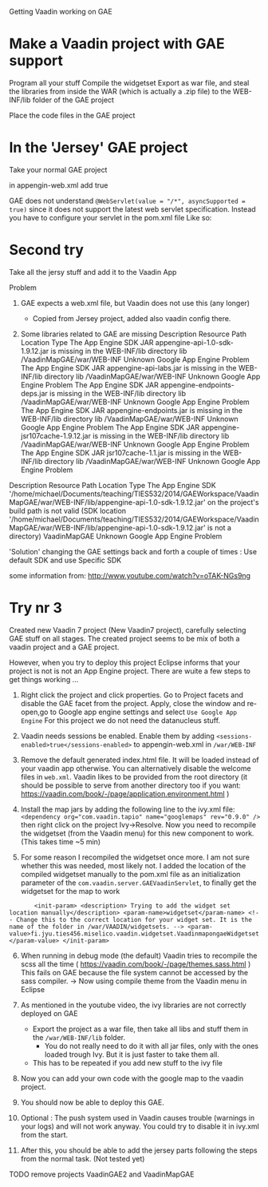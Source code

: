 Getting Vaadin working on GAE

Make a Vaadin project with GAE support
=================================
Program all your stuff
Compile the widgetset
Export as war file, and steal the libraries from inside the WAR (which is actually a .zip file) to the WEB-INF/lib folder of the GAE project

Place the code files in the GAE project


In the 'Jersey' GAE project
=======================
Take your normal GAE project

in appengin-web.xml add
<sessions-enabled>true</sessions-enabled>

GAE does not understand `@WebServlet(value = "/*", asyncSupported = true)` since it does not support the latest web servlet specification.
Instead you have to configure your servlet in the pom.xml file Like so:




Second try
==========
Take all the jersy stuff and add it to the Vaadin App

Problem 
1. GAE expects a web.xml file, but Vaadin does not use this (any longer)
    * Copied from Jersey project, added also vaadin config there. 

2. Some libraries related to GAE are missing
Description	Resource	Path	Location	Type
The App Engine SDK JAR appengine-api-1.0-sdk-1.9.12.jar is missing in the WEB-INF/lib directory	lib	/VaadinMapGAE/war/WEB-INF	Unknown	Google App Engine Problem
The App Engine SDK JAR appengine-api-labs.jar is missing in the WEB-INF/lib directory	lib	/VaadinMapGAE/war/WEB-INF	Unknown	Google App Engine Problem
The App Engine SDK JAR appengine-endpoints-deps.jar is missing in the WEB-INF/lib directory	lib	/VaadinMapGAE/war/WEB-INF	Unknown	Google App Engine Problem
The App Engine SDK JAR appengine-endpoints.jar is missing in the WEB-INF/lib directory	lib	/VaadinMapGAE/war/WEB-INF	Unknown	Google App Engine Problem
The App Engine SDK JAR appengine-jsr107cache-1.9.12.jar is missing in the WEB-INF/lib directory	lib	/VaadinMapGAE/war/WEB-INF	Unknown	Google App Engine Problem
The App Engine SDK JAR jsr107cache-1.1.jar is missing in the WEB-INF/lib directory	lib	/VaadinMapGAE/war/WEB-INF	Unknown	Google App Engine Problem


Description	Resource	Path	Location	Type
The App Engine SDK '/home/michael/Documents/teaching/TIES532/2014/GAEWorkspace/VaadinMapGAE/war/WEB-INF/lib/appengine-api-1.0-sdk-1.9.12.jar' on the project's build path is not valid (SDK location '/home/michael/Documents/teaching/TIES532/2014/GAEWorkspace/VaadinMapGAE/war/WEB-INF/lib/appengine-api-1.0-sdk-1.9.12.jar' is not a directory)	VaadinMapGAE		Unknown	Google App Engine Problem


'Solution' changing the GAE settings back and forth a couple of times : Use default SDK and use Specific SDK



some information from: http://www.youtube.com/watch?v=oTAK-NGs9ng

Try nr 3
=========
Created new Vaadin 7 project (New Vaadin7 project), carefully selecting GAE stuff on all stages. The created project seems to be mix of both a vaadin project and a GAE project.

However, when you try to deploy this project Eclipse informs that your project is not is not an App Engine project. There are wuite a few steps to get things working ...

1. Right click the project and click properties. Go to Project facets and disable the GAE facet from the project. Apply, close the window and re-open,go to Google app engine settings and select `Use Google App Engine` For this project we do not need the datanucleus stuff.


2. Vaadin needs sessions be enabled. Enable them by adding `<sessions-enabled>true</sessions-enabled>` to appengin-web.xml in `/war/WEB-INF`

3. Remove the default generated index.html file. It will be loaded instead of your vaadin app otherwise. You can alternatively disable the welcome files in `web.xml`. Vaadin likes to be provided from the root directory (it should be possible to serve from another directory too if you want: https://vaadin.com/book/-/page/application.environment.html )

4. Install the map jars by adding the following line to the ivy.xml file: `<dependency org="com.vaadin.tapio" name="googlemaps" rev="0.9.0" />` then right click on the project Ivy->Resolve. Now you need to recompile the widgetset (from the Vaadin menu) for this new component to work. (This takes time ~5 min)

5. For some reason I recompiled the widgetset once more. I am not sure whether this was needed, most likely not. I added the location of the compiled widgetset manually to the pom.xml file as an initialization parameter of the `com.vaadin.server.GAEVaadinServlet`, to finally get the widgetset for the map to work

`		<init-param>
			<description>
  	Trying to add the widget set location manually</description>
			<param-name>widgetset</param-name>
			<!-- Change this to the correct location for your widget set. It is the name of the folder in /war/VAADIN/widgetsets. -->
            <param-value>fi.jyu.ties456.miselico.vaadin.widgetset.VaadinmapongaeWidgetset</param-value>
		</init-param>`

6. When running in debug mode (the default) Vaadin tries to recompile the scss all the time ( https://vaadin.com/book/-/page/themes.sass.html )
This fails on GAE because the file system cannot be accessed by the sass compiler.
-> Now using compile theme from the Vaadin menu in Eclipse

7. As mentioned in the youtube video, the ivy libraries are not correctly deployed on GAE
    * Export the project as a war file, then take all libs and stuff them in the `/war/WEB-INF/lib` folder.
        * You do not really need to do it with all jar files, only with the ones loaded trough Ivy. But it is just faster to take them all.
    * This has to be repeated if you add new stuff to the ivy file

8. Now you can add your own code with the google map to the vaadin project.

9. You should now be able to deploy this GAE.

10. Optional : The push system used in Vaadin causes trouble (warnings in your logs) and will not work anyway. You could try to disable it in ivy.xml from the start.

11. After this, you should be able to add the jersey parts following the steps from the normal task. (Not tested yet)







TODO remove projects VaadinGAE2 and VaadinMapGAE
